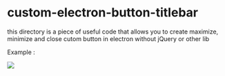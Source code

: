 # custom-electron-button-titlebar
 this directory is a piece of useful code that allows you to create maximize, minimize and close cutom button in electron without jQuery or other lib


Example :

![](https://cdn.discordapp.com/attachments/670684128802242561/771600945846157312/unknown.png)
